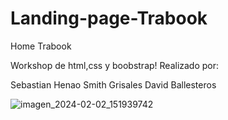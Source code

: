 # Landing-page-Trabook


Home Trabook

Workshop de html,css y boobstrap!
Realizado por:

Sebastian Henao
Smith Grisales
David Ballesteros


![imagen_2024-02-02_151939742](https://github.com/Yamete-Kudasai/Landing-page-Trabook/assets/70662445/6578fb35-33dd-45a4-8d0c-01d4b6b2c61a)
